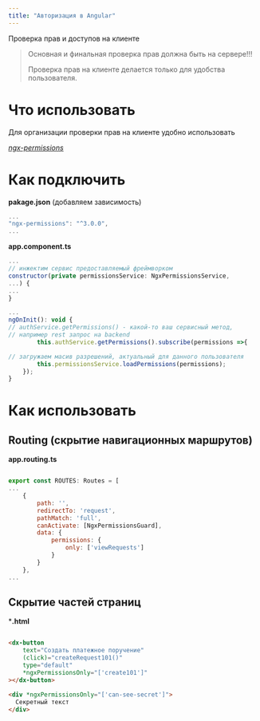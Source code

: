 ```yaml
---
title: "Авторизация в Angular"
---
```

Проверка прав и доступов на клиенте<!--more-->

> Основная и финальная проверка прав должна быть на сервере!!!
>
> Проверка прав на клиенте делается только для удобства пользователя.


# Что использовать
Для организации проверки прав на клиенте удобно использовать

*[ngx-permissions](https://github.com/AlexKhymenko/ngx-permissions)*



# Как подключить
**pakage.json** (добавляем зависимость)
```javascript
...
"ngx-permissions": "^3.0.0",
...
```

**app.component.ts**
``` javascript
...
// инжектим сервис предоставляемый фреймворком
constructor(private permissionsService: NgxPermissionsService,
...) {
...
}

...
ngOnInit(): void {
// authService.getPermissions() - какой-то ваш сервисный метод, 
// например rest запрос на backend
        this.authService.getPermissions().subscribe(permissions =>{

// загружаем масив разрешений, актуальный для данного пользователя
        this.permissionsService.loadPermissions(permissions);
    });
}
```


# Как использовать
## Routing (скрытие навигационных маршрутов)

**app.routing.ts**
``` javascript

export const ROUTES: Routes = [
...
    {
        path: '',
        redirectTo: 'request',
        pathMatch: 'full',
        canActivate: [NgxPermissionsGuard],
        data: {
            permissions: {
                only: ['viewRequests']
            }
        }
    },
...
```

## Скрытие частей страниц
***.html**
``` html

<dx-button
    text="Создать платежное поручение"
    (click)="createRequest101()"
    type="default"
    *ngxPermissionsOnly="['create101']"
></dx-button>
  
<div *ngxPermissionsOnly="['can-see-secret']">
  Секретный текст
</div>
```
